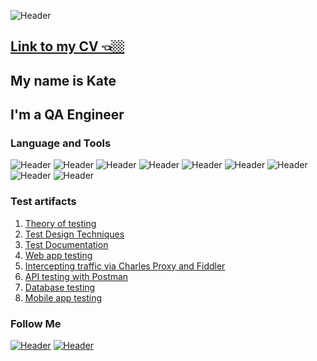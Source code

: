 <!--
**KateMartinovich/kmartinovich** is a ✨ _special_ ✨ repository because its `README.md` (this file) appears on your GitHub profile.

Here are some ideas to get you started:

- 🔭 I’m currently working on ...
- 🌱 I’m currently learning ...
- 👯 I’m looking to collaborate on ...
- 🤔 I’m looking for help with ...
- 💬 Ask me about ...
- 📫 How to reach me: ...
- 😄 Pronouns: ...
- ⚡ Fun fact: ...
-->

![Header](https://media.licdn.com/dms/image/D4D16AQEcJ66XVugD-w/profile-displaybackgroundimage-shrink_350_1400/0/1673628910950?e=1678924800&v=beta&t=ME7eX30SMghTDecnRTBdO_xxXS2HeZHG64XGSO4TdEk)

## [Link to my CV 👈🏼](https://drive.google.com/file/d/1eNqy6dPmHHa1CwgYtrNPhrFe8NXoFmNQ/view?usp=sharing)


## My name is Kate
## I'm a QA Engineer


### Language and Tools
![Header](https://img.shields.io/badge/Postman-090909?style=for-the-badge&logo=postman&logoColor=f76935)
![Header](https://img.shields.io/badge/Swagger-090909?style=for-the-badge&logo=swagger&logoColor=7ede2b)
![Header](https://img.shields.io/badge/Github-090909?style=for-the-badge&logo=github&logoColor=8cc4d7)
![Header](https://img.shields.io/badge/Figma-090909?style=for-the-badge&logo=figma&logoColor=7d5fa6)
![Header](https://img.shields.io/badge/MySQL-090909?style=for-the-badge&logo=mysql&logoColor=00618a)
![Header](https://img.shields.io/badge/DevTools-090909?style=for-the-badge&logo=googlechrome&logoColor=2674f2)
![Header](https://img.shields.io/badge/AndroidStudio-090909?style=for-the-badge&logo=androidstudio&logoColor=3ad07d)
![Header](https://img.shields.io/badge/Fiddler-090909?style=for-the-badge&logo=fiddler&logoColor=8cc4d7)
![Header](https://img.shields.io/badge/CharlesProxy-090909?style=for-the-badge&logo=charlesproxy&logoColor=8cc4d7)

### Test artifacts
1. [Theory of testing](https://github.com/KateMartinovich/Theory-of-testing)
2. [Test Design Techniques](https://github.com/KateMartinovich/Test-Design-Techniques)
3. [Test Documentation](https://github.com/KateMartinovich/Test-Documentation)
4. [Web app testing](https://github.com/KateMartinovich/Web-app-testing)
5. [Intercepting traffic via Charles Proxy and Fiddler](https://github.com/KateMartinovich/Intercepting-traffic-via-Charles-Proxy-and-Fiddler)
6. [API testing with Postman](https://github.com/KateMartinovich/API-testing-with-Postman)
7. [Database testing](https://github.com/KateMartinovich/Database-testing)
8. [Mobile app testing](https://github.com/KateMartinovich/Mobile-app-testing)

### Follow Me
[![Header](https://img.shields.io/badge/Instagram-090909?style=for-the-badge&logo=instagram&logoColor=9939a3)](https://www.instagram.com/katemartinovich/)
[![Header](https://img.shields.io/badge/Linkedin-090909?style=for-the-badge&logo=linkedin&logoColor=0073b1)](https://www.linkedin.com/in/kate-martinovich-194a61236/)
